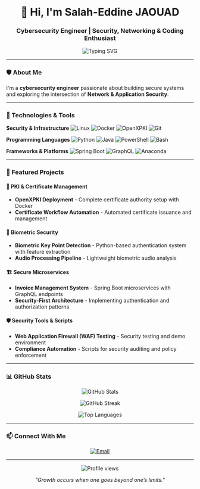 <h1 align="center">👋 Hi, I'm Salah-Eddine JAOUAD</h1>
<h3 align="center">Cybersecurity Engineer | Security, Networking & Coding Enthusiast</h3>

<p align="center">
  <img src="https://readme-typing-svg.herokuapp.com?font=Fira+Code&pause=1000&color=00F7FF&center=true&vCenter=true&width=435&lines=Cybersecurity+Engineer;Security;Networking;Administration;Cryptography;Programming" alt="Typing SVG" />
</p>

---

### 🛡️ About Me

I'm a **cybersecurity engineer** passionate about building secure systems and exploring the intersection of **Network & Application Security**. 

---

### 🔧 Technologies & Tools

**Security & Infrastructure**
![Linux](https://img.shields.io/badge/Linux-FCC624?style=for-the-badge&logo=linux&logoColor=black)
![Docker](https://img.shields.io/badge/Docker-2496ED?style=for-the-badge&logo=docker&logoColor=white)
![OpenXPKI](https://img.shields.io/badge/OpenXPKI-4B8BBE?style=for-the-badge&logo=certificate&logoColor=white)
![Git](https://img.shields.io/badge/Git-F05032?style=for-the-badge&logo=git&logoColor=white)

**Programming Languages**
![Python](https://img.shields.io/badge/Python-3776AB?style=for-the-badge&logo=python&logoColor=white)
![Java](https://img.shields.io/badge/Java-ED8B00?style=for-the-badge&logo=openjdk&logoColor=white)
![PowerShell](https://img.shields.io/badge/PowerShell-5391FE?style=for-the-badge&logo=powershell&logoColor=white)
![Bash](https://img.shields.io/badge/Bash-4EAA25?style=for-the-badge&logo=gnu-bash&logoColor=white)

**Frameworks & Platforms**
![Spring Boot](https://img.shields.io/badge/Spring_Boot-6DB33F?style=for-the-badge&logo=spring-boot&logoColor=white)
![GraphQL](https://img.shields.io/badge/GraphQL-E10098?style=for-the-badge&logo=graphql&logoColor=white)
![Anaconda](https://img.shields.io/badge/Anaconda-44A833?style=for-the-badge&logo=anaconda&logoColor=white)

---

### 🚀 Featured Projects

#### 🔐 PKI & Certificate Management
- **OpenXPKI Deployment** - Complete certificate authority setup with Docker
- **Certificate Workflow Automation** - Automated certificate issuance and management

#### 🔑 Biometric Security
- **Biometric Key Point Detection** - Python-based authentication system with feature extraction
- **Audio Processing Pipeline** - Lightweight biometric audio analysis

#### 🏗️ Secure Microservices
- **Invoice Management System** - Spring Boot microservices with GraphQL endpoints
- **Security-First Architecture** - Implementing authentication and authorization patterns

#### 🛡️ Security Tools & Scripts
- **Web Application Firewall (WAF) Testing** - Security testing and demo environment
- **Compliance Automation** - Scripts for security auditing and policy enforcement

---

### 📊 GitHub Stats

<p align="center">
  <img src="https://github-readme-stats.vercel.app/api?username=jaouad4&show_icons=true&theme=tokyonight" alt="GitHub Stats" />
</p>

<p align="center">
  <img src="https://github-readme-streak-stats.herokuapp.com/?user=jaouad4&theme=tokyonight" alt="GitHub Streak" />
</p>

<p align="center">
  <img src="https://github-readme-stats.vercel.app/api/top-langs/?username=jaouad4&layout=compact&theme=tokyonight" alt="Top Languages" />
</p>

---

### 📫 Connect With Me

<p align="center">
  <a href="mailto:salahjd16@gmail.com">
    <img src="https://img.shields.io/badge/Email-D14836?style=for-the-badge&logo=gmail&logoColor=white" alt="Email" />
  </a>
</p>

---

<p align="center">
  <img src="https://komarev.com/ghpvc/?username=jaouad4&color=blueviolet&style=flat-square&label=Profile+Views" alt="Profile views" />
</p>

<p align="center">
  <i>"Growth occurs when one goes beyond one’s limits."</i>
</p>
